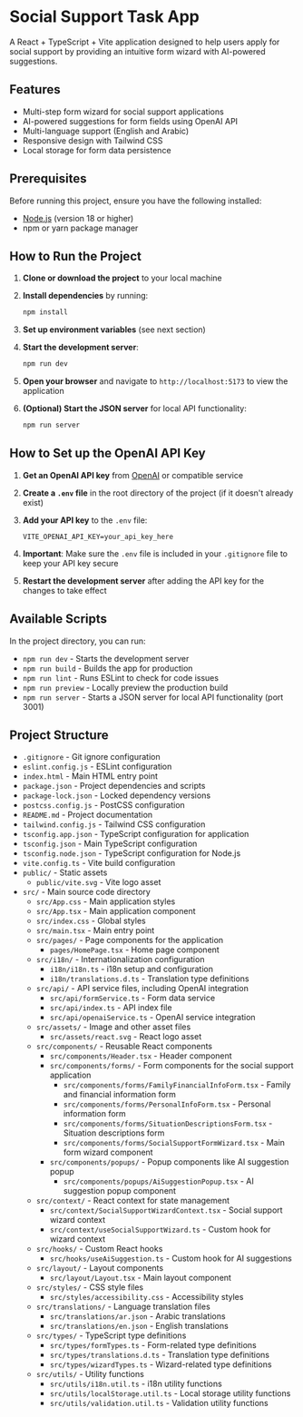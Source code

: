 # Social Support Task App

A React + TypeScript + Vite application designed to help users apply for social support by providing an intuitive form wizard with AI-powered suggestions.

## Features

- Multi-step form wizard for social support applications
- AI-powered suggestions for form fields using OpenAI API
- Multi-language support (English and Arabic)
- Responsive design with Tailwind CSS
- Local storage for form data persistence

## Prerequisites

Before running this project, ensure you have the following installed:

- [Node.js](https://nodejs.org/) (version 18 or higher)
- npm or yarn package manager

## How to Run the Project

1. **Clone or download the project** to your local machine

2. **Install dependencies** by running:
   ```bash
   npm install
   ```

3. **Set up environment variables** (see next section)

4. **Start the development server**:
   ```bash
   npm run dev
   ```

5. **Open your browser** and navigate to `http://localhost:5173` to view the application

6. **(Optional) Start the JSON server** for local API functionality:
   ```bash
   npm run server
   ```

## How to Set up the OpenAI API Key

1. **Get an OpenAI API key** from [OpenAI](https://platform.openai.com/api-keys) or compatible service

2. **Create a `.env` file** in the root directory of the project (if it doesn't already exist)

3. **Add your API key** to the `.env` file:
   ```
   VITE_OPENAI_API_KEY=your_api_key_here
   ```

4. **Important**: Make sure the `.env` file is included in your `.gitignore` file to keep your API key secure

5. **Restart the development server** after adding the API key for the changes to take effect

## Available Scripts

In the project directory, you can run:

- `npm run dev` - Starts the development server
- `npm run build` - Builds the app for production
- `npm run lint` - Runs ESLint to check for code issues
- `npm run preview` - Locally preview the production build
- `npm run server` - Starts a JSON server for local API functionality (port 3001)

## Project Structure

- `.gitignore` - Git ignore configuration
- `eslint.config.js` - ESLint configuration
- `index.html` - Main HTML entry point
- `package.json` - Project dependencies and scripts
- `package-lock.json` - Locked dependency versions
- `postcss.config.js` - PostCSS configuration
- `README.md` - Project documentation
- `tailwind.config.js` - Tailwind CSS configuration
- `tsconfig.app.json` - TypeScript configuration for application
- `tsconfig.json` - Main TypeScript configuration
- `tsconfig.node.json` - TypeScript configuration for Node.js
- `vite.config.ts` - Vite build configuration
- `public/` - Static assets
  - `public/vite.svg` - Vite logo asset
- `src/` - Main source code directory
  - `src/App.css` - Main application styles
  - `src/App.tsx` - Main application component
  - `src/index.css` - Global styles
  - `src/main.tsx` - Main entry point
  - `src/pages/` - Page components for the application
    - `pages/HomePage.tsx` - Home page component
  - `src/i18n/` - Internationalization configuration
    - `i18n/i18n.ts` - i18n setup and configuration
    - `i18n/translations.d.ts` - Translation type definitions
  - `src/api/` - API service files, including OpenAI integration
    - `src/api/formService.ts` - Form data service
    - `src/api/index.ts` - API index file
    - `src/api/openaiService.ts` - OpenAI service integration
  - `src/assets/` - Image and other asset files
    - `src/assets/react.svg` - React logo asset
  - `src/components/` - Reusable React components
    - `src/components/Header.tsx` - Header component
    - `src/components/forms/` - Form components for the social support application
      - `src/components/forms/FamilyFinancialInfoForm.tsx` - Family and financial information form
      - `src/components/forms/PersonalInfoForm.tsx` - Personal information form
      - `src/components/forms/SituationDescriptionsForm.tsx` - Situation descriptions form
      - `src/components/forms/SocialSupportFormWizard.tsx` - Main form wizard component
    - `src/components/popups/` - Popup components like AI suggestion popup
      - `src/components/popups/AiSuggestionPopup.tsx` - AI suggestion popup component
  - `src/context/` - React context for state management
    - `src/context/SocialSupportWizardContext.tsx` - Social support wizard context
    - `src/context/useSocialSupportWizard.ts` - Custom hook for wizard context
  - `src/hooks/` - Custom React hooks
    - `src/hooks/useAiSuggestion.ts` - Custom hook for AI suggestions
  - `src/layout/` - Layout components
    - `src/layout/Layout.tsx` - Main layout component
  - `src/styles/` - CSS style files
    - `src/styles/accessibility.css` - Accessibility styles
  - `src/translations/` - Language translation files
    - `src/translations/ar.json` - Arabic translations
    - `src/translations/en.json` - English translations
  - `src/types/` - TypeScript type definitions
    - `src/types/formTypes.ts` - Form-related type definitions
    - `src/types/translations.d.ts` - Translation type definitions
    - `src/types/wizardTypes.ts` - Wizard-related type definitions
  - `src/utils/` - Utility functions
    - `src/utils/i18n.util.ts` - i18n utility functions
    - `src/utils/localStorage.util.ts` - Local storage utility functions
    - `src/utils/validation.util.ts` - Validation utility functions

